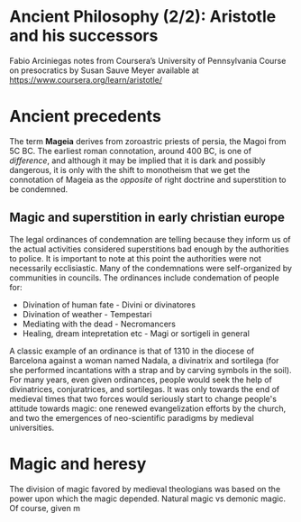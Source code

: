 # Ancient Philosophy (2/2): Aristotle and his successors

Fabio Arciniegas notes from Coursera’s University of Pennsylvania Course on presocratics by Susan Sauve Meyer available at https://www.coursera.org/learn/aristotle/


# Ancient precedents

The term **Mageia** derives from zoroastric priests of persia, the Magoi from 5C BC. The earliest roman connotation, around 400 BC, is one of _difference_, and although it may be implied that it is dark and possibly dangerous, it is only with the shift to monotheism that we get the connotation of Mageia as the _opposite_ of right doctrine and superstition to be condemned.

## Magic and superstition in early christian europe

The legal ordinances of condemnation are telling because they inform us of the actual activities considered superstitions bad enough by the authorities to police. It is important to note at this point the authorities were not necessarily ecclisiastic. Many of the condemnations were self-organized by communities in councils. The ordinances include condemation of people for:

 - Divination of human fate - Divini or divinatores
 - Divination of weather    - Tempestari
 - Mediating with the dead  - Necromancers
 - Healing, dream intepretation etc - Magi or sortigeli in general
 
A classic example of an ordinance is that of 1310 in the diocese of Barcelona against a woman named Nadala, a divinatrix and sortilega (for she performed incantations with a strap and by carving symbols in the soil). For many years, even given ordinances, people would seek the help of divinatrices, conjuratrices, and sortilegas. It was only towards the end of medieval times that two forces would seriously start to change people's attitude towards magic: one renewed evangelization efforts by the church, and two the emergences of neo-scientific paradigms by medieval universities.

# Magic and heresy

The division of magic favored by medieval theologians was based on the power upon which the magic depended. Natural magic vs demonic magic. Of course, given m
